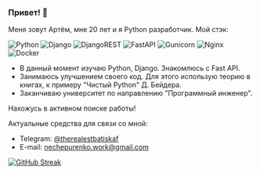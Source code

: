 ### Привет! 👋
Меня зовут Артём, мне 20 лет и я Python разработчик. Мой стэк:

![Python](https://img.shields.io/badge/python-3670A0?style=for-the-badge&logo=python&logoColor=ffdd54)
![Django](https://img.shields.io/badge/django-%23092E20.svg?style=for-the-badge&logo=django&logoColor=white)
![DjangoREST](https://img.shields.io/badge/DJANGO-REST-ff1709?style=for-the-badge&logo=django&logoColor=white&color=ff1709&labelColor=gray)
![FastAPI](https://img.shields.io/badge/FastAPI-005571?style=for-the-badge&logo=fastapi)
![Gunicorn](https://img.shields.io/badge/gunicorn-%298729.svg?style=for-the-badge&logo=gunicorn&logoColor=white)
![Nginx](https://img.shields.io/badge/nginx-%23009639.svg?style=for-the-badge&logo=nginx&logoColor=white)
![Docker](https://img.shields.io/badge/docker-%230db7ed.svg?style=for-the-badge&logo=docker&logoColor=white)

- В данный момент изучаю Python, Django. Знакомлюсь с Fast API.
- Занимаюсь улучшением своего код. Для этого использую теорию в книгах, к примеру "Чистый Python" Д. Бейдера.
- Заканчиваю университет по направлению "Программный инженер".


Нахожусь в активном поиске работы!

Актуальные средства для связи со мной:
- Telegram: [@therealestbatiskaf](https://t.me/therealestbatiskaf)
- E-mail: nechepurenko.work@gmail.com

[![GitHub Streak](https://github-readme-streak-stats.herokuapp.com/?user=NechepurenkoA)](https://git.io/streak-stats)
